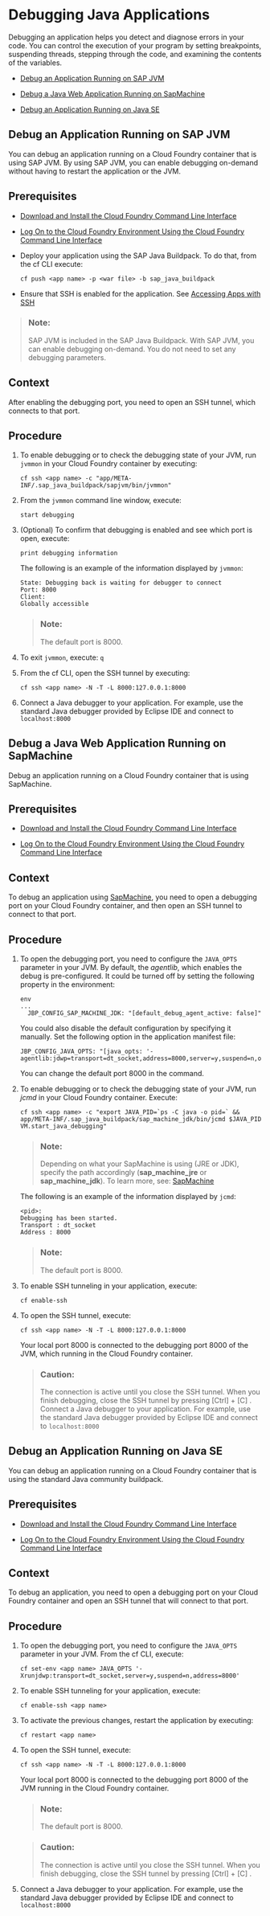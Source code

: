 <!-- loio1e7376fa1a8a4cefbed5c87693af4e6a -->

# Debugging Java Applications



Debugging an application helps you detect and diagnose errors in your code. You can control the execution of your program by setting breakpoints, suspending threads, stepping through the code, and examining the contents of the variables.

-   [Debug an Application Running on SAP JVM](debugging-java-applications-1e7376f.md#loioef7fbdb61ae44d83a96c0ba48e829032)

-   [Debug a Java Web Application Running on SapMachine](debugging-java-applications-1e7376f.md#loiof7fa9f367c644e34b87e6518f7724ccb)

-   [Debug an Application Running on Java SE](debugging-java-applications-1e7376f.md#loio0d6e305f08574bca811d42b55c3c0b47)


 <a name="loioef7fbdb61ae44d83a96c0ba48e829032"/>

<!-- loioef7fbdb61ae44d83a96c0ba48e829032 -->

## Debug an Application Running on SAP JVM

You can debug an application running on a Cloud Foundry container that is using SAP JVM. By using SAP JVM, you can enable debugging on-demand without having to restart the application or the JVM.



<a name="loioef7fbdb61ae44d83a96c0ba48e829032__prereq_ef3_52t_gcb"/>

## Prerequisites

-   [Download and Install the Cloud Foundry Command Line Interface](../50-administration-and-ops/download-and-install-the-cloud-foundry-command-line-interface-4ef907a.md) 

-   [Log On to the Cloud Foundry Environment Using the Cloud Foundry Command Line Interface](../50-administration-and-ops/log-on-to-the-cloud-foundry-environment-using-the-cloud-foundry-command-line-interface-7a37d66.md)

-   Deploy your application using the SAP Java Buildpack. To do that, from the cf CLI execute:

    ```
    cf push <app name> -p <war file> -b sap_java_buildpack
    ```

-   Ensure that SSH is enabled for the application. See [Accessing Apps with SSH](https://docs.cloudfoundry.org/devguide/deploy-apps/ssh-apps.html) 


> ### Note:  
> SAP JVM is included in the SAP Java Buildpack. With SAP JVM, you can enable debugging on-demand. You do not need to set any debugging parameters.



## Context

After enabling the debugging port, you need to open an SSH tunnel, which connects to that port.



## Procedure

1.  To enable debugging or to check the debugging state of your JVM, run `jvmmon` in your Cloud Foundry container by executing:

    ```
    cf ssh <app name> -c "app/META-INF/.sap_java_buildpack/sapjvm/bin/jvmmon"
    ```

2.  From the `jvmmon` command line window, execute:

    ```
    start debugging
    ```

3.  \(Optional\) To confirm that debugging is enabled and see which port is open, execute:

    ```
    print debugging information
    ```

    The following is an example of the information displayed by `jvmmon`:

    ```
    State: Debugging back is waiting for debugger to connect
    Port: 8000
    Client:
    Globally accessible
    ```

    > ### Note:  
    > The default port is 8000.

4.  To exit `jvmmon`, execute: `q`

5.  From the cf CLI, open the SSH tunnel by executing:

    ```
    cf ssh <app name> -N -T -L 8000:127.0.0.1:8000
    ```

6.  Connect a Java debugger to your application. For example, use the standard Java debugger provided by Eclipse IDE and connect to `localhost:8000`


 <a name="loiof7fa9f367c644e34b87e6518f7724ccb"/>

<!-- loiof7fa9f367c644e34b87e6518f7724ccb -->

## Debug a Java Web Application Running on SapMachine

Debug an application running on a Cloud Foundry container that is using SapMachine.



<a name="loiof7fa9f367c644e34b87e6518f7724ccb__prereq_ih3_1v5_gjb"/>

## Prerequisites

-   [Download and Install the Cloud Foundry Command Line Interface](../50-administration-and-ops/download-and-install-the-cloud-foundry-command-line-interface-4ef907a.md)

-   [Log On to the Cloud Foundry Environment Using the Cloud Foundry Command Line Interface](../50-administration-and-ops/log-on-to-the-cloud-foundry-environment-using-the-cloud-foundry-command-line-interface-7a37d66.md)




## Context

To debug an application using [SapMachine](https://github.com/SAP/SapMachine), you need to open a debugging port on your Cloud Foundry container, and then open an SSH tunnel to connect to that port.



## Procedure

1.  To open the debugging port, you need to configure the `JAVA_OPTS` parameter in your JVM. By default, the *agentlib*, which enables the debug is pre-configured. It could be turned off by setting the following property in the environment:

    ```
    env
    ...
      JBP_CONFIG_SAP_MACHINE_JDK: "[default_debug_agent_active: false]"
    ```

    You could also disable the default configuration by specifying it manually. Set the following option in the application manifest file:

    ```
    JBP_CONFIG_JAVA_OPTS: "[java_opts: '-agentlib:jdwp=transport=dt_socket,address=8000,server=y,suspend=n,onjcmd=y']"
    ```

    You can change the default port 8000 in the command.

2.  To enable debugging or to check the debugging state of your JVM, run *jcmd* in your Cloud Foundry container. Execute:

    ```
    cf ssh <app name> -c "export JAVA_PID=`ps -C java -o pid=` && app/META-INF/.sap_java_buildpack/sap_machine_jdk/bin/jcmd $JAVA_PID VM.start_java_debugging"
    ```

    > ### Note:  
    > Depending on what your SapMachine is using \(JRE or JDK\), specify the path accordingly \(**sap\_machine\_jre** or **sap\_machine\_jdk**\). To learn more, see: [SapMachine](customizing-the-java-virtual-machine-jvm-settings-b8cda61.md#loio785d6b390b834bee818e242160f87df5)

    The following is an example of the information displayed by `jcmd`:

    ```
    <pid>:
    Debugging has been started.
    Transport : dt_socket
    Address : 8000
    ```

    > ### Note:  
    > The default port is 8000.

3.  To enable SSH tunneling in your application, execute:

    ```
    cf enable-ssh
    ```

4.  To open the SSH tunnel, execute:

    ```
    cf ssh <app name> -N -T -L 8000:127.0.0.1:8000
    ```

    Your local port 8000 is connected to the debugging port 8000 of the JVM, which running in the Cloud Foundry container.

    > ### Caution:  
    > The connection is active until you close the SSH tunnel. When you finish debugging, close the SSH tunnel by pressing  [Ctrl\] + [C\] . Connect a Java debugger to your application. For example, use the standard Java debugger provided by Eclipse IDE and connect to `localhost:8000`


 <a name="loio0d6e305f08574bca811d42b55c3c0b47"/>

<!-- loio0d6e305f08574bca811d42b55c3c0b47 -->

## Debug an Application Running on Java SE

You can debug an application running on a Cloud Foundry container that is using the standard Java community buildpack.



<a name="loio0d6e305f08574bca811d42b55c3c0b47__prereq_ih3_1v5_gjb"/>

## Prerequisites

-   [Download and Install the Cloud Foundry Command Line Interface](../50-administration-and-ops/download-and-install-the-cloud-foundry-command-line-interface-4ef907a.md)

-   [Log On to the Cloud Foundry Environment Using the Cloud Foundry Command Line Interface](../50-administration-and-ops/log-on-to-the-cloud-foundry-environment-using-the-cloud-foundry-command-line-interface-7a37d66.md)




## Context

To debug an application, you need to open a debugging port on your Cloud Foundry container and open an SSH tunnel that will connect to that port.



## Procedure

1.  To open the debugging port, you need to configure the `JAVA_OPTS` parameter in your JVM. From the cf CLI, execute:

    ```
    cf set-env <app name> JAVA_OPTS '-Xrunjdwp:transport=dt_socket,server=y,suspend=n,address=8000'
    ```

2.  To enable SSH tunneling for your application, execute:

    ```
    cf enable-ssh <app name>
    ```

3.  To activate the previous changes, restart the application by executing:

    ```
    cf restart <app name>
    ```

4.  To open the SSH tunnel, execute:

    ```
    cf ssh <app name> -N -T -L 8000:127.0.0.1:8000
    ```

    Your local port 8000 is connected to the debugging port 8000 of the JVM running in the Cloud Foundry container.

    > ### Note:  
    > The default port is 8000.

    > ### Caution:  
    > The connection is active until you close the SSH tunnel. When you finish debugging, close the SSH tunnel by pressing  [Ctrl\] + [C\] .

5.  Connect a Java debugger to your application. For example, use the standard Java debugger provided by Eclipse IDE and connect to `localhost:8000`


